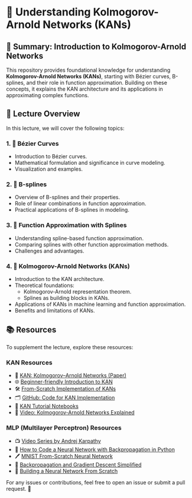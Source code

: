 # 🌟 Understanding Kolmogorov-Arnold Networks (KANs)

## 📝 Summary: Introduction to Kolmogorov-Arnold Networks
This repository provides foundational knowledge for understanding **Kolmogorov-Arnold Networks (KANs)**, starting with Bézier curves, B-splines, and their role in function approximation. Building on these concepts, it explains the KAN architecture and its applications in approximating complex functions.

## 🎯 Lecture Overview
In this lecture, we will cover the following topics:

### 1. **🎨 Bézier Curves**
   - Introduction to Bézier curves.
   - Mathematical formulation and significance in curve modeling.
   - Visualization and examples.

### 2. **📐 B-splines**
   - Overview of B-splines and their properties.
   - Role of linear combinations in function approximation.
   - Practical applications of B-splines in modeling.

### 3. **🔧 Function Approximation with Splines**
   - Understanding spline-based function approximation.
   - Comparing splines with other function approximation methods.
   - Challenges and advantages.

### 4. **🚀 Kolmogorov-Arnold Networks (KANs)**
   - Introduction to the KAN architecture.
   - Theoretical foundations:
     - Kolmogorov-Arnold representation theorem.
     - Splines as building blocks in KANs.
   - Applications of KANs in machine learning and function approximation.
   - Benefits and limitations of KANs.

## 📚 Resources
To supplement the lecture, explore these resources:

### **KAN Resources**
- 📄 [KAN: Kolmogorov–Arnold Networks (Paper)](https://arxiv.org/pdf/2404.19756)
- 🌐 [Beginner-friendly Introduction to KAN](https://www.dailydoseofds.com/a-beginner-friendly-introduction-to-kolmogorov-arnold-networks-kan/)
- 🛠️ [From-Scratch Implementation of KANs](https://mlwithouttears.com/2024/05/15/a-from-scratch-implementation-of-kolmogorov-arnold-networks-kan/)
- 🗂️ [GitHub: Code for KAN Implementation](https://github.com/lollodealma/ml_without_tears/tree/master)
- 📘 [KAN Tutorial Notebooks](https://github.com/pg2455/KAN-Tutorial/tree/main)
- 🎥 [Video: Kolmogorov-Arnold Networks Explained](https://www.youtube.com/watch?v=-PFIkkwWdnM)

### **MLP (Multilayer Perceptron) Resources**
- 📺 [Video Series by Andrej Karpathy](https://www.youtube.com/watch?v=VMj-3S1tku0&list=PLAqhIrjkxbuWI23v9cThsA9GvCAUhRvKZ&index=1)
- 🧠 [How to Code a Neural Network with Backpropagation in Python](https://machinelearningmastery.com/implement-backpropagation-algorithm-scratch-python/)
- 🖊️ [MNIST From-Scratch Neural Network](https://github.com/t9nzin/mnist-from-scratch/blob/main/src/neural_network.py)
- 📖 [Backpropagation and Gradient Descent Simplified](https://www.pycodemates.com/2023/02/backpropagation-and-gradient-descent-simplified.html)
- 🔨 [Building a Neural Network From Scratch](https://www.pycodemates.com/2023/04/coding-a-neural-network-from-scratch-using-python.html)

For any issues or contributions, feel free to open an issue or submit a pull request. 🤝